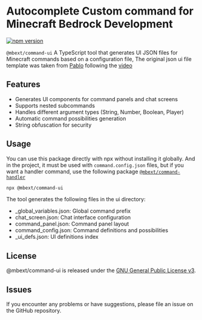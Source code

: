 # Autocomplete Custom command for Minecraft Bedrock Development

[![npm version](https://badge.fury.io/js/%40mbext%2Fcommand-ui.svg)](https://badge.fury.io/js/%40mbext%2Fcommand-ui)

`@mbext/command-ui` A TypeScript tool that generates UI JSON files for Minecraft commands based on a configuration file, The original json ui file template was taken from [Pablo](https://www.youtube.com/@Pablo4517) following the [video](https://www.youtube.com/watch?v=5Er6ttStoCY)

## Features

- Generates UI components for command panels and chat screens
- Supports nested subcommands
- Handles different argument types (String, Number, Boolean, Player)
- Automatic command possibilities generation
- String obfuscation for security
  
## Usage

You can use this package directly with npx without installing it globally.
And in the project, it must be used with `command.config.json` files, but if you want a handler command, use the following package [`@mbext/command-handler`](https://github.com/sausage404/mbext-command-handler)

```bash
npx @mbext/command-ui
```

The tool generates the following files in the ui directory:

* _global_variables.json: Global command prefix
* chat_screen.json: Chat interface configuration
* command_panel.json: Command panel layout
* command_config.json: Command definitions and possibilities
* _ui_defs.json: UI definitions index

## License

@mbext/command-ui is released under the [GNU General Public License v3](https://github.com/sausage404/mbext-command-ui/blob/main/LICENSE).

## Issues

If you encounter any problems or have suggestions, please file an issue on the GitHub repository.